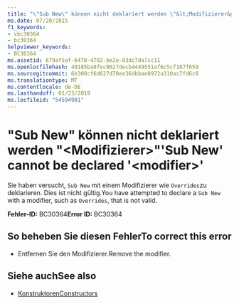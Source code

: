 ```yaml
---
title: "\"Sub New\" können nicht deklariert werden \"&lt;Modifizierer&gt;\""
ms.date: 07/20/2015
f1_keywords:
- vbc30364
- bc30364
helpviewer_keywords:
- BC30364
ms.assetid: 679af5af-6470-4702-be2e-83dc7da7cc11
ms.openlocfilehash: 49185ba8fec0627decb4449551af6c5cf187f659
ms.sourcegitcommit: 6b308cf6d627d78ee36dbbae8972a310ac7fd6c8
ms.translationtype: MT
ms.contentlocale: de-DE
ms.lasthandoff: 01/23/2019
ms.locfileid: "54594901"
---
```

# <a name="sub-new-cannot-be-declared-ltmodifiergt"></a><span data-ttu-id="f8842-102">"Sub New" können nicht deklariert werden "&lt;Modifizierer&gt;"</span><span class="sxs-lookup"><span data-stu-id="f8842-102">'Sub New' cannot be declared '&lt;modifier&gt;'</span></span>
<span data-ttu-id="f8842-103">Sie haben versucht, `Sub New` mit einem Modifizierer wie `Overrides`zu deklarieren. Dies ist nicht gültig.</span><span class="sxs-lookup"><span data-stu-id="f8842-103">You have attempted to declare a `Sub New` with a modifier, such as `Overrides`, that is not valid.</span></span>  
  
 <span data-ttu-id="f8842-104">**Fehler-ID:** BC30364</span><span class="sxs-lookup"><span data-stu-id="f8842-104">**Error ID:** BC30364</span></span>  
  
## <a name="to-correct-this-error"></a><span data-ttu-id="f8842-105">So beheben Sie diesen Fehler</span><span class="sxs-lookup"><span data-stu-id="f8842-105">To correct this error</span></span>  
  
-   <span data-ttu-id="f8842-106">Entfernen Sie den Modifizierer.</span><span class="sxs-lookup"><span data-stu-id="f8842-106">Remove the modifier.</span></span>  
  
## <a name="see-also"></a><span data-ttu-id="f8842-107">Siehe auch</span><span class="sxs-lookup"><span data-stu-id="f8842-107">See also</span></span>
- [<span data-ttu-id="f8842-108">Konstruktoren</span><span class="sxs-lookup"><span data-stu-id="f8842-108">Constructors</span></span>](~/docs/visual-basic/programming-guide/concepts/object-oriented-programming.md#constructors)
